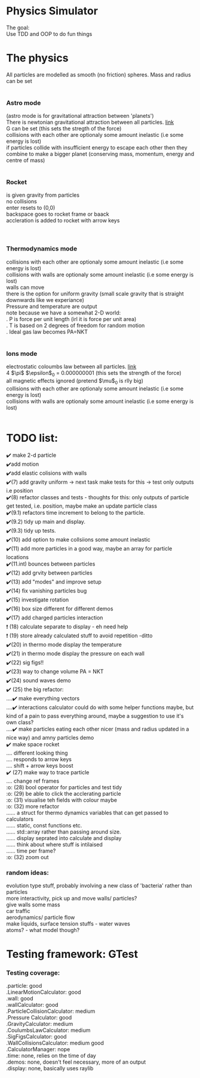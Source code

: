 # Physics Simulator

The goal: <br/>
Use TDD and OOP to do fun things


<h1>The physics <br/></h1>
All particles are modelled as smooth (no friction) spheres. Mass and radius can be set <br/><br/>
<h3> Astro mode <br/></h3>
(astro mode is for gravitational attraction between 'planets')<br/>
There is newtonian gravitational attraction between all particles. <a href="https://en.wikipedia.org/wiki/Newton%27s_law_of_universal_gravitation">link</a> <br/>
G can be set (this sets the stregth of the force) <br/>
collisions with each other are optionaly some amount inelastic (i.e some energy is lost) <br/>
if particles collide with insufficient energy to escape each other then they combine to make a bigger planet (conserving mass, momentum, energy and centre of mass) <br/><br/>
<h3> Rocket <br/></h3>
is given gravity from particles<br/>
no collisions </br>
enter resets to (0,0) <br/>
backspace goes to rocket frame or baack <br/>
accleration is added to rocket with arrow keys<br/>
<br/><br/>
<h3> Thermodynamics mode <br/></h3>
collisions with each other are optionaly some amount inelastic (i.e some energy is lost) <br/>
collisions with walls are optionaly some amount inelastic (i.e some energy is lost) <br/>
walls can move <br/>
there is the option for uniform gravity (small scale gravity that is straight downwards like we experiance)<br/>
Pressure and temperature are output <br/>
note because we have a somewhat 2-D world: <br/>
    . P is force per unit length (irl it is force per unit area) <br/>
    . T is based on 2 degrees of freedom for random motion<br/>
    . Ideal gas law becomes PA=NKT <br/><br/>
<h3> Ions mode <br/></h3>
electrostatic coloumbs law between all particles. <a href="https://en.wikipedia.org/wiki/Coulomb%27s_law">link</a> <br/>
4 $\pi$ $\epsilon$<sub>0</sub> = 0.000000001 (this sets the strength of the force)<br/>
all magnetic effects ignored (pretend $\mu$<sub>0</sub> is rlly big)<br/>
collisions with each other are optionaly some amount inelastic (i.e some energy is lost) <br/>
collisions with walls are optionaly some amount inelastic (i.e some energy is lost) <br/><br/>
<h1>TODO list: <br/></h1>
  ✔️ make 2-d particle <br/>
  ✔️add motion <br/>
  ✔️add elastic colisions with walls <br/>
  ✔️(7) add gravity uniform -> next task make tests for this -> test only outputs i.e position <br/>
  ✔️(8) refactor classes and tests - thoughts for this: only outputs of particle get tested, i.e. position, maybe make an update particle class<br/>
  ✔️(9.1) refactors time increment to belong to the particle. <br/>
  ✔️(9.2) tidy up main and display. <br/>
  ✔️(9.3) tidy up tests. <br/>
  ✔️(10) add option to make collsiions some amount inelastic <br/>
  ✔️(11) add more particles in a good way, maybe an array for particle locations <br/>
  ✔️(11.int) bounces between particles <br/>
  ✔️(12) add grvity between particles <br/>
  ✔️(13) add "modes" and improve setup <br/>
  ✔️(14) fix vanishing particles bug <br/>
  ✔️(15) investigate rotation <br/>
  ✔️(16) box size different for different demos <br/>
  ✔️(17) add charged particles interaction <br/>
  ❗  (18) calculate separate to display - eh need help <br/>
  ❗  (19) store already calculated stuff to avoid repetition -ditto <br/>
  ✔️(20) in thermo mode display the temperature <br/>
  ✔️(21) in thermo mode display the pressure on each wall <br/>
  ✔️(22) sig figs!! <br/>
  ✔️(23) way to change volume PA = NKT <br/>
  ✔️(24) sound waves demo <br/>
  ✔️ (25) the big refactor: <br/>
  ....✔️ make everything vectors <br/>
  ....✔️ interactions calculator could do with some helper functions maybe, but kind of a pain to pass everything around, maybe a suggestion to use it's own class? <br/>
  ....✔️ make particles eating each other nicer (mass and radius updated in a nice way) and amny particles demo <br/>
  ✔️ make space rocket <br/>
  .... different looking thing <br/>
  .... responds to arrow keys <br/>
  .... shift + arrow keys boost <br/>
  ✔️ (27) make way to trace particle<br/>
  .... change ref frames <br/>
  :o: (28) bool operator for particles and test tidy<br/>
  :o: (29) be able to click the acclerating particle </br>
  :o: (31) visualise teh fields with colour maybe <br/>
  :o: (32) more refactor <br/>
  ...... a struct for thermo dynamics variables that can get passed to calculators <br/>
  ...... static, const functions etc. <br/>
  ...... std::array rather than passing around size. <br/>
  ...... display seprated into calculate and display <br/> 
  ...... think about where stuff is intilaised <br/>
  ...... time per frame?<br/>
  :o: (32) zoom out <br/>

  
  <h3>random ideas: <br/></h3>
  evolution type stuff, probably involving a new class of 'bacteria' rather than particles<br/>
  more interactivity, pick up and move walls/ particles? <br/>
  give walls some mass <br/>
  car traffic <br/>
  aerodynamics/ particle flow <br/>
  make liquids, surface tension stuffs - water waves <br/>
  atoms? - what model though? <br/>
  
  
<h1>Testing framework: GTest <br/></h1>
<h3>Testing coverage:<br/></h3>
.particle: good <br/>
.LinearMotionCalculator: good <br/>
.wall: good <br/>
.wallCalculator: good <br/>
.ParticleCollisionCalculator: medium <br/>
.Pressure Calculator: good <br/>
.GravityCalculator: medium <br/>
.CoulumbsLawCalculator: medium <br/>
.SigFigsCalculator: good <br/>
.WallCollisionsCalculator: medium good <br/>
.CalculatorManager: nope <br/>
.time: none, relies on the time of day <br/>
.demos: none, doesn't feel necessary, more of an output <br/> 
.display: none, basically uses raylib <br/>
